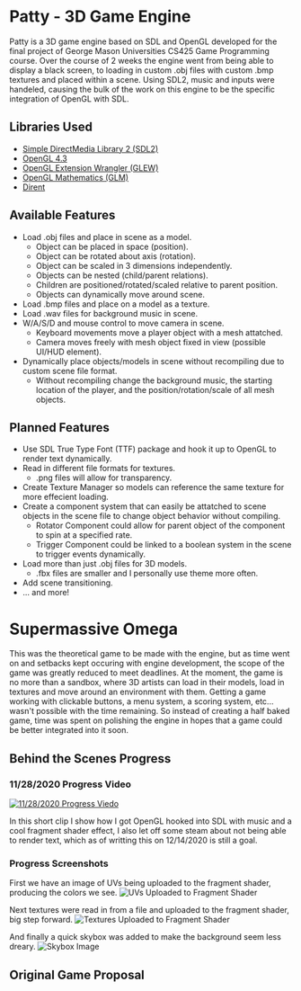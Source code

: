 # Patty - 3D Game Engine
Patty is a 3D game engine based on SDL and OpenGL developed for the final project of George Mason Universities CS425 Game Programming course. Over the course of 2 weeks the engine went from being able to display a black screen, to loading in custom .obj files with custom .bmp textures and placed within a scene. Using SDL2, music and inputs were handeled, causing the bulk of the work on this engine to be the specific integration of OpenGL with SDL.

## Libraries Used
* [Simple DirectMedia Library 2 (SDL2)](https://www.libsdl.org/index.php)
* [OpenGL 4.3](https://www.opengl.org/)
* [OpenGL Extension Wrangler (GLEW)](http://glew.sourceforge.net/)
* [OpenGL Mathematics (GLM)](https://github.com/g-truc/glm)
* [Dirent](https://github.com/tronkko/dirent)

## Available Features
* Load .obj files and place in scene as a model.
  - Object can be placed in space (position).
  - Object can be rotated about axis (rotation).
  - Object can be scaled in 3 dimensions independently.
  - Objects can be nested (child/parent relations).
  - Children are positioned/rotated/scaled relative to parent position.
  - Objects can dynamically move around scene.
* Load .bmp files and place on a model as a texture.
* Load .wav files for background music in scene.
* W/A/S/D and mouse control to move camera in scene.
  - Keyboard movements move a player object with a mesh attatched.
  - Camera moves freely with mesh object fixed in view (possible UI/HUD element).
* Dynamically place objects/models in scene without recompiling due to custom scene file format.
  - Without recompiling change the background music, the starting location of the player, and the position/rotation/scale of all mesh objects.

## Planned Features
* Use SDL True Type Font (TTF) package and hook it up to OpenGL to render text dynamically.
* Read in different file formats for textures.
  - .png files will allow for transparency.
* Create Texture Manager so models can reference the same texture for more effecient loading.
* Create a component system that can easily be attatched to scene objects in the scene file to change object behavior without compiling.
  - Rotator Component could allow for parent object of the component to spin at a specified rate.
  - Trigger Component could be linked to a boolean system in the scene to trigger events dynamically.
* Load more than just .obj files for 3D models.
  - .fbx files are smaller and I personally use theme more often.
* Add scene transitioning.
* ... and more!

# Supermassive Omega
This was the theoretical game to be made with the engine, but as time went on and setbacks kept occuring with engine development, the scope of the game was greatly reduced to meet deadlines. At the moment, the game is no more than a sandbox, where 3D artists can load in their models, load in textures and move around an environment with them. Getting a game working with clickable buttons, a menu system, a scoring system, etc... wasn't possible with the time remaining. So instead of creating a half baked game, time was spent on polishing the engine in hopes that a game could be better integrated into it soon.

## Behind the Scenes Progress
### 11/28/2020 Progress Video
[![11/28/2020 Progress Viedo](https://img.youtube.com/vi/1SMLMJfSh4g/0.jpg)](https://www.youtube.com/watch?v=1SMLMJfSh4g)

In this short clip I show how I got OpenGL hooked into SDL with music and a cool fragment shader effect, I also let off some steam about not being able to render text, which as of writting this on 12/14/2020 is still a goal.
### Progress Screenshots
First we have an image of UVs being uploaded to the fragment shader, producing the colors we see.
![UVs Uploaded to Fragment Shader](https://raw.githubusercontent.com/IanStJohn/PattyEngine/main/wiki/imgs/uvs.png)

Next textures were read in from a file and uploaded to the fragment shader, big step forward.
![Textures Uploaded to Fragment Shader](https://raw.githubusercontent.com/IanStJohn/PattyEngine/main/wiki/imgs/textures.png)

And finally a quick skybox was added to make the background seem less dreary.
![Skybox Image](https://raw.githubusercontent.com/IanStJohn/PattyEngine/main/wiki/imgs/skybox.png)

## Original Game Proposal
